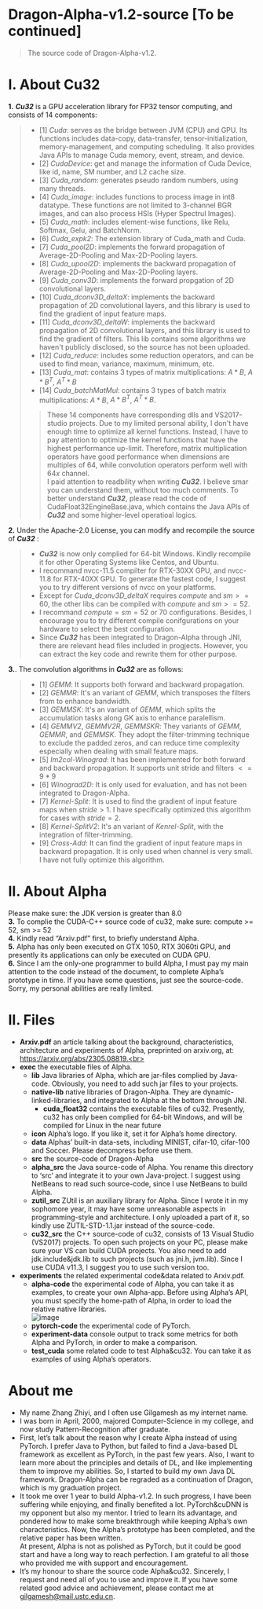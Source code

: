 # Dragon-Alpha-v1.2-source [To be continued]
> The source code of Dragon-Alpha-v1.2.

# I. About Cu32
**1.** ___Cu32___ is a GPU acceleration library for FP32 tensor computing, and consists of 14 components:<br>
> - [1] _Cuda_: serves as the bridge between JVM (CPU) and GPU. Its functions includes data-copy, data-transfer, tensor-initialization, memory-management, and computing scheduling. It also
> provides Java APIs to manage Cuda memory, event, stream, and device.
> - [2] _CudaDevice_: get and manage the information of Cuda Device, like id, name, SM number, and L2 cache size.
> - [3] _Cuda_random_: generates pseudo random numbers, using many threads.
> - [4] _Cuda_image_: includes functions to process image in int8 datatype. These functions are not limited to 3-channel BGR images, and can also process HSIs (Hyper Spectrul Images).
> - [5] _Cuda_math_: includes element-wise functions, like Relu, Softmax, Gelu, and BatchNorm.
> - [6] _Cuda_expk2_: The extension library of Cuda_math and Cuda.
> - [7] _Cuda_pool2D_: implements the forward propagation of Average-2D-Pooling and Max-2D-Pooling layers.
> - [8] _Cuda_upool2D_: implements the backward propagation of Average-2D-Pooling and Max-2D-Pooling layers.
> - [9] _Cuda_conv3D_: implements the forward propgation of 2D convolutional layers.
> - [10] _Cuda_dconv3D_deltaX_: implements the backward propagation of 2D convolutional layers, and this library is used to find the gradient of input feature maps.
> - [11] _Cuda_dconv3D_deltaW_: implements the backward propagation of 2D convolutional layers, and this library is used to find the gradient of filters. This lib contains some algorithms we haven't publicly disclosed, so the source has not been uploaded.
> - [12] _Cuda_reduce_: includes some reduction operators, and can be used to find mean, variance, maximum, minimum, etc.
> - [13] _Cuda_mat_: contains 3 types of matrix multiplications:  $A * B$, $A * B^T$, $A^T * B$
> - [14] _Cuda_batchMatMul_: contains 3 types of batch matrix multiplications:  $A * B$, $A * B^T$, $A^T * B$.
>> These 14 components have corresponding dlls and VS2017-studio projects. Due to my limited personal ability, I don't have enough time to optimize all kernel functions. Instead, I have to pay attention to optimize the kernel functions that have the highest performance up-limit. Therefore, matrix multiplication operators have good performance when dimensions are multiples of $64$, while convolution operators perform well with $64x$ channel. <br>
>> I paid attention to readbility when writing ___Cu32___. I believe smar you can understand them, without too much comments. To better understand ___Cu32___, please read the code of CudaFloat32EngineBase.java, which contains the Java APIs of ___Cu32___ and some higher-level operatioal logics.
  
**2.**  Under the Apache-2.0 License, you can modify and recompile the source of ___Cu32___ :
> - ___Cu32___ is now only complied for 64-bit Windows. Kindly recompile it for other Operating Systems like Centos, and Ubuntu.
> - I recommand nvcc-11.5 compilter for RTX-30XX GPU, and nvcc-11.8 for RTX-40XX GPU. To  generate the fastest code, I suggest you to try different versions of nvcc on your platforms.
> - Except for _Cuda_dconv3D_deltaX_ requires $compute$ and $sm >= 60$, the other libs can be compiled with $compute$ and $sm >= 52$.
> - I recommand $compute = sm = 52$ or $70$ configurations. Besides, I encourage you to try different compile conifgurations on your hardware to select the best configuration.
> - Since ___Cu32___ has been integrated to Dragon-Alpha through JNI, there are relevant head files included in progjects. However, you can extract the key code and rewrite them for other purpose.

**3.**. The convolution algorithms in  ___Cu32___ are as follows:
> - [1] _GEMM_: It supports both forward and backward propagation.
> - [2] _GEMMR_: It's an variant of _GEMM_, which transposes the filters from to enhance bandwidth.
> - [3] _GEMMSK_: It's an variant of _GEMM_, which splits the accumulation tasks along GK axis to enhance paralellism.
> - [4] _GEMMV2_, _GEMMV2R_, _GEMMSKR_: They variants of _GEMM_, _GEMMR_, and _GEMMSK_. They adopt the filter-trimming technique to exclude the padded zeros, and can reduce time complexity especially when dealing with small feature maps.
> - [5] _Im2col-Winograd_: It has been implemented for both forward and backward propagation. It supports unit stride and filters $<= 9*9$
> - [6] _Winograd2D_: It is only used for evaluation, and has not been integrated to Dragon-Alpha.
> - [7] _Kernel-Split_: It is used to find the gradient of input feature maps when $stride > 1$. I have specifically optimized this algorithm for cases with $stride = 2$.
> - [8] _Kernel-SplitV2_: It's an variant of _Kenrel-Split_, with the integration of filter-trimming.
> - [9] _Cross-Add_: It can find the gradient of input feature maps in backward propagation. It is only used when channel is very small. I have not fully optimize this algorithm.

# II. About Alpha

Please make sure: the JDK version is greater than 8.0<br>
**3.** To complie the CUDA-C++ source code of cu32, make sure:  compute >= 52, sm >= 52 <br>
**4.** Kindly read “Arxiv.pdf” first, to briefly understand Alpha.<br>
**5.** Alpha has only been executed on GTX 1050, RTX 3060ti GPU, and presently its applications can only be executed on CUDA GPU.<br>
**6.** Since I am the only-one programmer to build Alpha, I must pay my main attention to the code instead of the document, to complete Alpha’s prototype in time. If you have some questions, just see the source-code. Sorry, my personal abilities are really limited.<br> 

# II. Files
- **Arxiv.pdf**  an article talking about the background, characteristics, architecture and experiments of Alpha, preprinted on arxiv.org, at: https://arxiv.org/abs/2305.08819.<br>
- **exec**  the executable files of Alpha.
  - **lib**  Java libraries of Alpha, which are jar-files complied by Java-code. Obviously, you need to add such jar files to your projects.<br>
  - **native-lib**  native libraries of Dragon-Alpha. They are dynamic-linked-libraries, and integrated to Alpha at the bottom through JNI.<br>
    - **cuda_float32**  contains the executable files of cu32. Presently, cu32 has only been complied for 64-bit Windows, and will be compiled for Linux in the near future<br>
  - **icon**  Alpha’s logo. If you like it, set it for Alpha’s home directory. <br> 
  - **data**  Alphas’ built-in data-sets, including MINIST, cifar-10, cifar-100 and Soccer. Please decompress before use them.<br> 
  - **src**  the source-code of Dragon-Alpha<br>
  - **alpha_src**  the Java source-code of Alpha. You rename this directory to ‘src’ and integrate it to your own Java-project. I suggest using NetBeans to read such source-code, since I use NetBeans to build Alpha.<br>
  - **zutil_src**  ZUtil is an auxiliary library for Alpha. Since I wrote it in my sophomore year, it may have some unreasonable aspects in programming-style and architecture. I only uploaded a part of it, so kindly use ZUTIL-STD-1.1.jar instead of the source-code.<br>
  - **cu32_src**  the C++ source-code of cu32, consists of 13 Visual Studio (VS2017) projects. To open such projects on your PC, please make sure your VS can build CUDA projects. You also need to add jdk.include&jdk.lib to such projects (such as jni.h, jvm.lib). Since I use CUDA v11.3, I suggest you to use such version too.<br>
- **experiments**  the related experimental code&data related to Arxiv.pdf.<br>
  - **alpha-code**  the experimental code of Alpha, you can take it as examples, to create your own Alpha-app. Before using Alpha’s API, you must specify the home-path of Alpha, in order to load the relative native libraries.<br>
  ![image](https://github.com/GilgameshXYZ123/Dragon-Alpha/assets/65615049/2586a7d0-0226-4bae-a575-5d9e2c8bdf66)
  - **pytorch-code**  the experimental code of PyTorch.<br>
  - **experiment-data**  console output to track some metrics for both Alpha and PyTorch, in order to make a comparison.<br>
  - **test_cuda**  some related code to test Alpha&cu32. You can take it as examples of using Alpha’s operators.<br>
  
# About me
- My name Zhang Zhiyi, and I often use Gilgamesh as my internet name.<br>
- I was born in April, 2000, majored Computer-Science in my college, and now study Pattern-Recognition after graduate.<br>
- First, let’s talk about the reason why I create Alpha instead of using PyTorch. I prefer Java to Python, but failed to find a Java-based DL framework as excellent as PyTorch, in the past few years. Also, I want to learn more about the principles and details of DL, and like implementing them to improve my abilities. So, I started to build my own Java DL framework. Dragon-Alpha can be regraded as a continuation of Dragon, which is my graduation project.<br>
- It took me over 1 year to build Alpha-v1.2. In such progress, I have been suffering while enjoying, and finally benefited a lot. PyTorch&cuDNN is my opponent but also my mentor. I tried to learn its advantage, and pondered how to make some breakthrough while keeping Alpha’s own characteristics. Now, the Alpha’s prototype has been completed, and the relative paper has been written.<br>
At present, Alpha is not as polished as PyTorch, but it could be good start and have a long way to reach perfection. I am grateful to all those who provided me with support and encouragement.<br>
- It’s my honour to share the source code Alpha&cu32. Sincerely, I request and need all of you to use and improve it. If you have some related good advice and achievement, please contact me at gilgamesh@mail.ustc.edu.cn.<br>



